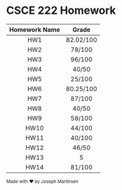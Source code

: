 CSCE 222 Homework 
====================================

|                                        Homework Name                                             |   Grade   |
|:------------------------------------------------------------------------------------------------:|:---------:|
| HW1                                                                                              | 82.02/100 |
| HW2                                                                                              |  78/100   |
| HW3                                                                                              |  96/100   |
| HW4                                                                                              |   40/50   |
| HW5                                                                                              |   25/100  |
| HW6                                                                                              | 80.25/100 |
| HW7                                                                                              |   87/100  |
| HW8                                                                                              |   40/50   |
| HW9                                                                                              |   58/100  |
| HW10                                                                                             |   44/100  |
| HW11                                                                                             |   40/100  |
| HW12                                                                                             |    46/50  |
| HW13                                                                                             |      5    |
| HW14                                                                                             |   81/100  |

<sup>Made with :heart: by Joseph Martinsen </sup>
